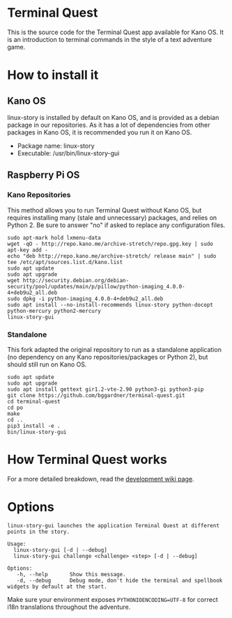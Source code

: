 
# Terminal Quest

This is the source code for the Terminal Quest app available for Kano OS.
It is an introduction to terminal commands in the style of a text adventure game.

# How to install it

## Kano OS
linux-story is installed by default on Kano OS, and is provided as a debian package in our repositories. As it has a lot of dependencies from other packages in Kano OS, it is recommended you run it on Kano OS.
 - Package name: linux-story
 - Executable: /usr/bin/linux-story-gui

## Raspberry Pi OS
### Kano Repositories
This method allows you to run Terminal Quest without Kano OS, but requires installing many (stale and unnecessary) packages, and relies on Python 2.  Be sure to answer "no" if asked to replace any configuration files.
```
sudo apt-mark hold lxmenu-data
wget -qO - http://repo.kano.me/archive-stretch/repo.gpg.key | sudo apt-key add -
echo "deb http://repo.kano.me/archive-stretch/ release main" | sudo tee /etc/apt/sources.list.d/kano.list
sudo apt update
sudo apt upgrade
wget http://security.debian.org/debian-security/pool/updates/main/p/pillow/python-imaging_4.0.0-4+deb9u2_all.deb
sudo dpkg -i python-imaging_4.0.0-4+deb9u2_all.deb
sudo apt install --no-install-recommends linux-story python-docopt python-mercury python2-mercury
linux-story-gui
```

### Standalone
This fork adapted the original repository to run as a standalone application (no dependency on any Kano repositories/packages or Python 2), but should still run on Kano OS.
```
sudo apt update
sudo apt upgrade
sudo apt install gettext gir1.2-vte-2.90 python3-gi python3-pip
git clone https://github.com/bggardner/terminal-quest.git
cd terminal-quest
cd po
make
cd ..
pip3 install -e .
bin/linux-story-gui
```

# How Terminal Quest works
For a more detailed breakdown, read the [development wiki page](https://github.com/KanoComputing/linux-tutorial/wiki/Development).

# Options

```
linux-story-gui launches the application Terminal Quest at different points in the story.

Usage:
  linux-story-gui [-d | --debug]
  linux-story-gui challenge <challenge> <step> [-d | --debug]

Options:
   -h, --help       Show this message.
   -d, --debug      Debug mode, don't hide the terminal and spellbook widgets by default at the start.
```

Make sure your environment exposes `PYTHONIOENCODING=UTF-8` for correct i18n translations throughout the adventure.
